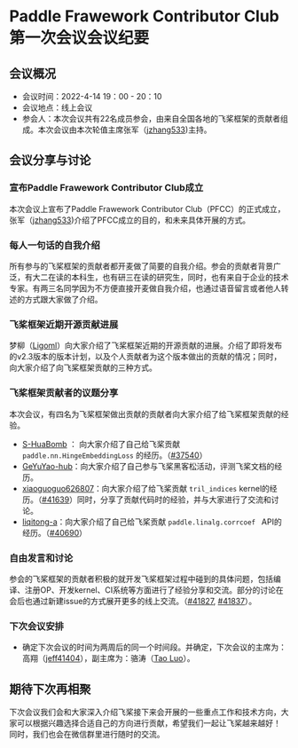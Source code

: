 # Paddle Frawework Contributor Club 第一次会议会议纪要

## 会议概况

- 会议时间：2022-4-14 19：00 - 20：10
- 会议地点：线上会议
- 参会人：本次会议共有22名成员参会，由来自全国各地的飞桨框架的贡献者组成。本次会议由本次轮值主席张军（[jzhang533](https://github.com/jzhang533))主持。

## 会议分享与讨论

### 宣布Paddle Frawework Contributor Club成立

本次会议上宣布了Paddle Frawework Contributor Club（PFCC）的正式成立，张军（[jzhang533](https://github.com/jzhang533))介绍了PFCC成立的目的，和未来具体开展的方式。

### 每人一句话的自我介绍

所有参与的飞桨框架的贡献者都开麦做了简要的自我介绍。参会的贡献者背景广泛，有大二在读的本科生，也有研三在读的研究生，同时，也有来自于企业的技术专家。有两三名同学因为不方便直接开麦做自我介绍，也通过语音留言或者他人转述的方式跟大家做了介绍。

### 飞桨框架近期开源贡献进展
梦柳（[Ligoml](https://github.com/Ligoml)）向大家介绍了飞桨框架近期的开源贡献的进展。介绍了即将发布的v2.3版本的版本计划，以及个人贡献者为这个版本做出的贡献的情况；同时，向大家介绍了向飞桨框架贡献的三种方式。

### 飞桨框架贡献者的议题分享

本次会议，有四名为飞桨框架做出贡献的贡献者向大家介绍了给飞桨框架贡献的经验。

- [S-HuaBomb](https://github.com/S-HuaBomb) ： 向大家介绍了自己给飞桨贡献 `paddle.nn.HingeEmbeddingLoss` 的经历。（[#37540](https://github.com/PaddlePaddle/Paddle/pull/37540)）
- [GeYuYao-hub](https://github.com/GeYuYao-hub)：向大家介绍了自己参与飞桨黑客松活动，评测飞桨文档的经历。
- [xiaoguoguo626807](https://github.com/xiaoguoguo626807)：向大家介绍了给飞桨贡献 `tril_indices` kernel的经历。（[#41639](https://github.com/PaddlePaddle/Paddle/pull/41639)）同时，分享了贡献代码时的经验，并与大家进行了交流和讨论。
- [liqitong-a](https://github.com/liqitong-a)：向大家介绍了自己给飞桨贡献 `paddle.linalg.corrcoef
` API的经历。（[#40690](https://github.com/PaddlePaddle/Paddle/pull/40690)）

### 自由发言和讨论
参会的飞桨框架的贡献者积极的就开发飞桨框架过程中碰到的具体问题，包括编译、注册OP、开发kernel、CI系统等方面进行了经验分享和交流。部分的讨论在会后也通过新建issue的方式展开更多的线上交流。（[#41827](https://github.com/PaddlePaddle/Paddle/issues/41827), [#41837](https://github.com/PaddlePaddle/Paddle/issues/41837)）。

### 下次会议安排
- 确定下次会议的时间为两周后的同一个时间段。并确定，下次会议的主席为：高翔（[jeff41404](https://github.com/jeff41404)），副主席为：骆涛（[Tao Luo](https://github.com/luotao1)）。



## 期待下次再相聚

下次会议我们会和大家深入介绍飞桨接下来会开展的一些重点工作和技术方向，大家可以根据兴趣选择合适自己的方向进行贡献，希望我们一起让飞桨越来越好！
同时，我们也会在微信群里进行随时的交流。
